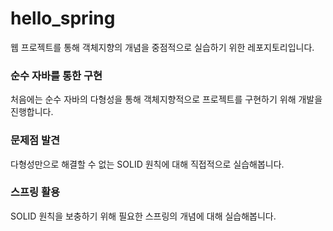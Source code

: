# hello_spring
웹 프로젝트를 통해 객체지향의 개념을 중점적으로 실습하기 위한 레포지토리입니다.

<h3>순수 자바를 통한 구현</h3>
<p>처음에는 순수 자바의 다형성을 통해 객체지향적으로 프로젝트를 구현하기 위해 개발을 진행합니다.</p>

<h3>문제점 발견</h3>
<p>다형성만으로 해결할 수 없는 SOLID 원칙에 대해 직접적으로 실습해봅니다.</p>

<h3>스프링 활용</h3>
<p>SOLID 원칙을 보충하기 위해 필요한 스프링의 개념에 대해 실습해봅니다.</p>
